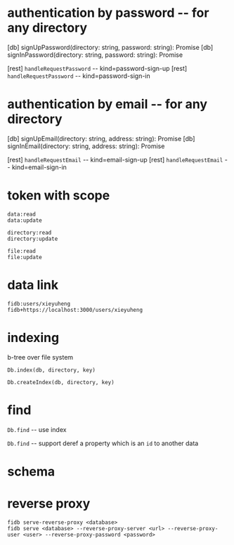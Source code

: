 # authentication by password -- for any directory

[db] signUpPassword(directory: string, password: string): Promise<void>
[db] signInPassword(directory: string, password: string): Promise<Token>

[rest] `handleRequestPassword` -- kind=password-sign-up
[rest] `handleRequestPassword` -- kind=password-sign-in

# authentication by email -- for any directory

[db] signUpEmail(directory: string, address: string): Promise<void>
[db] signInEmail(directory: string, address: string): Promise<Token>

[rest] `handleRequestEmail` -- kind=email-sign-up
[rest] `handleRequestEmail` -- kind=email-sign-in

# token with scope

```
data:read
data:update

directory:read
directory:update

file:read
file:update
```

# data link

```
fidb:users/xieyuheng
fidb+https://localhost:3000/users/xieyuheng
```

# indexing

b-tree over file system

`Db.index(db, directory, key)`

`Db.createIndex(db, directory, key)`

# find

`Db.find` -- use index

`Db.find` -- support deref a property which is an `id` to another data

# schema

# reverse proxy

```
fidb serve-reverse-proxy <database>
fidb serve <database> --reverse-proxy-server <url> --reverse-proxy-user <user> --reverse-proxy-password <password>
```
